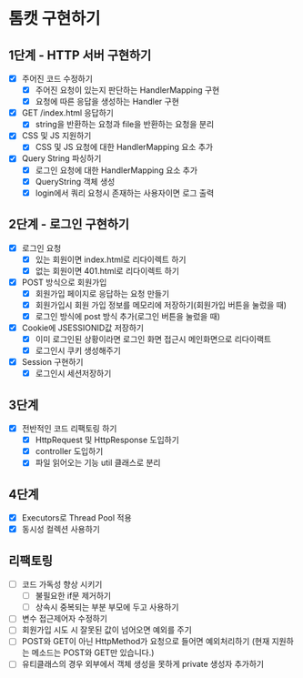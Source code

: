 # 톰캣 구현하기

## 1단계 - HTTP 서버 구현하기
- [x] 주어진 코드 수정하기
  - [x] 주어진 요청이 있는지 판단하는 HandlerMapping 구현
  - [x] 요청에 따른 응답을 생성하는 Handler 구현
- [x] GET /index.html 응답하기
  - [x] string을 반환하는 요청과 file을 반환하는 요청을 분리
- [x] CSS 및 JS 지원하기
  - [x] CSS 및 JS 요청에 대한 HandlerMapping 요소 추가
- [x] Query String 파싱하기
  - [x] 로그인 요청에 대한 HandlerMapping 요소 추가
  - [x] QueryString 객체 생성
  - [x] login에서 쿼리 요청시 존재하는 사용자이면 로그 출력
## 2단계 - 로그인 구현하기
- [x] 로그인 요청
  - [x] 있는 회원이면 index.html로 리다이렉트 하기
  - [x] 없는 회원이면 401.html로 리다이렉트 하기
- [x] POST 방식으로 회원가입
  - [x] 회원가입 페이지로 응답하는 요청 만들기
  - [x] 회원가입시 회원 가입 정보를 메모리에 저장하기(회원가입 버튼을 눌렀을 때)
  - [x] 로그인 방식에 post 방식 추가(로그인 버튼을 눌렀을 때)
- [x] Cookie에 JSESSIONID값 저장하기
  - [x] 이미 로그인된 상황이라면 로그인 화면 접근시 메인화면으로 리다이랙트
  - [x] 로그인시 쿠키 생성해주기
- [x] Session 구현하기
  - [x] 로그인시 세션저장하기
## 3단계
- [x] 전반적인 코드 리팩토링 하기
  - [x] HttpRequest 및 HttpResponse 도입하기
  - [x] controller 도입하기
  - [x] 파일 읽어오는 기능 util 클래스로 분리
## 4단계
- [x] Executors로 Thread Pool 적용
- [x] 동시성 컬렉션 사용하기

## 리팩토링
- [ ] 코드 가독성 향상 시키기
  - [ ] 불필요한 if문 제거하기
  - [ ] 상속시 중복되는 부분 부모에 두고 사용하기
- [ ] 변수 접근제어자 수정하기
- [ ] 회원가입 시도 시 잘못된 값이 넘어오면 예외를 주기
- [ ] POST와 GET이 아닌 HttpMethod가 요청으로 들어면 예외처리하기 (현재 지원하는 메소드는 POST와 GET만 있습니다.)
- [ ] 유티클래스의 경우 외부에서 객체 생성을 못하게 private 생성자 추가하기
